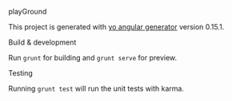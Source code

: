 
playGround

This project is generated with [yo angular generator](https://github.com/yeoman/generator-angular)
version 0.15.1.

Build & development

Run `grunt` for building and `grunt serve` for preview.

Testing

Running `grunt test` will run the unit tests with karma.